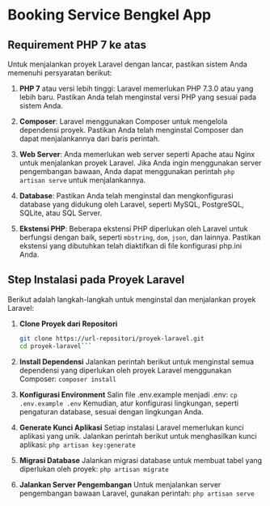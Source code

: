 # Booking Service Bengkel App

## Requirement PHP 7 ke atas

Untuk menjalankan proyek Laravel dengan lancar, pastikan sistem Anda memenuhi persyaratan berikut:

1. **PHP 7** atau versi lebih tinggi: Laravel memerlukan PHP 7.3.0 atau yang lebih baru. Pastikan Anda telah menginstal versi PHP yang sesuai pada sistem Anda.

2. **Composer**: Laravel menggunakan Composer untuk mengelola dependensi proyek. Pastikan Anda telah menginstal Composer dan dapat menjalankannya dari baris perintah.

3. **Web Server**: Anda memerlukan web server seperti Apache atau Nginx untuk menjalankan proyek Laravel. Jika Anda ingin menggunakan server pengembangan bawaan, Anda dapat menggunakan perintah `php artisan serve` untuk menjalankannya.

4. **Database**: Pastikan Anda telah menginstal dan mengkonfigurasi database yang didukung oleh Laravel, seperti MySQL, PostgreSQL, SQLite, atau SQL Server.

5. **Ekstensi PHP**: Beberapa ekstensi PHP diperlukan oleh Laravel untuk berfungsi dengan baik, seperti `mbstring`, `dom`, `json`, dan lainnya. Pastikan ekstensi yang dibutuhkan telah diaktifkan di file konfigurasi php.ini Anda.

## Step Instalasi pada Proyek Laravel

Berikut adalah langkah-langkah untuk menginstal dan menjalankan proyek Laravel:

1. **Clone Proyek dari Repositori**

   ```bash
   git clone https://url-repositori/proyek-laravel.git
   cd proyek-laravel```

2.  **Install Dependensi**
   Jalankan perintah berikut untuk menginstal semua dependensi yang diperlukan oleh proyek Laravel menggunakan Composer:
    ```composer install```
    
4.  **Konfigurasi Environment**
    Salin file .env.example menjadi .env:
    ```cp .env.example .env```
    Kemudian, atur konfigurasi lingkungan, seperti pengaturan database, sesuai dengan lingkungan Anda.
    
5.  **Generate Kunci Aplikasi**
    Setiap instalasi Laravel memerlukan kunci aplikasi yang unik. Jalankan perintah berikut untuk menghasilkan kunci aplikasi:
    ```php artisan key:generate```
    
7.  **Migrasi Database**
    Jalankan migrasi database untuk membuat tabel yang diperlukan oleh proyek:
    ```php artisan migrate```
    
8.  **Jalankan Server Pengembangan**
    Untuk menjalankan server pengembangan bawaan Laravel, gunakan perintah:
    ```php artisan serve```
